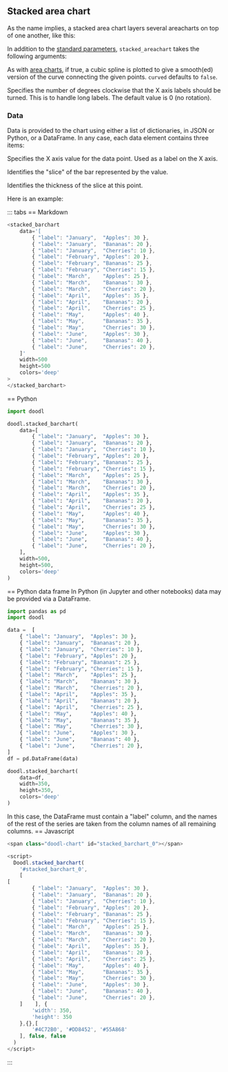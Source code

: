 ## Stacked area chart

As the name implies, a stacked area chart layers several areacharts on
top of one another, like this:

<span class="doodl-chart" id="chart_0"></span>

<Parameters>

In addition to the [standard parameters](/charts/intro#standard-parameters),
`stacked_areachart` takes the following arguments:

  <Parameter name="curve" type="Boolean">

As with [area charts](/charts/area-chart),
if true, a cubic spline is plotted to give a smooth(ed) version
of the curve connecting the given points. `curved` defaults to `false`.

  </Parameter>
  <Parameter name="x_label_angle" type="Number (degrees)">

Specifies the number of degrees clockwise that the X axis
labels should be turned. This is to handle long labels.
The default value is 0 (no rotation).

  </Parameter>

</Parameters>

### Data

Data is provided to the chart using either a list of dictionaries,
in JSON or Python, or a DataFrame. In any case, each data element
contains three items:

<Parameters no_header=true>

 <Parameter name="label" type="string">

 Specifies the X axis value for the data point. Used as a label
 on the X axis.

 </Parameter>

 <Parameter name="category" type="string">

 Identifies the "slice" of the bar represented by the value.

 </Parameter>

 <Parameter name="value" type="number">

 Identifies the thickness of the slice at this point.

 </Parameter>

</Parameters>

Here is an example: 

::: tabs
== Markdown
```javascript
<stacked_barchart
    data='[
        { "label": "January",  "Apples": 30 },
        { "label": "January",  "Bananas": 20 },
        { "label": "January",  "Cherries": 10 },
        { "label": "February", "Apples": 20 },
        { "label": "February", "Bananas": 25 },
        { "label": "February", "Cherries": 15 },
        { "label": "March",    "Apples": 25 },
        { "label": "March",    "Bananas": 30 },
        { "label": "March",    "Cherries": 20 },
        { "label": "April",    "Apples": 35 },
        { "label": "April",    "Bananas": 20 },
        { "label": "April",    "Cherries": 25 },
        { "label": "May",      "Apples": 40 },
        { "label": "May",      "Bananas": 35 },
        { "label": "May",      "Cherries": 30 },
        { "label": "June",     "Apples": 30 },
        { "label": "June",     "Bananas": 40 },
        { "label": "June",     "Cherries": 20 },
    ]'
    width=500
    height=500
    colors='deep'
>
</stacked_barchart>
```
== Python
```python
import doodl

doodl.stacked_barchart(
    data=[
        { "label": "January",  "Apples": 30 },
        { "label": "January",  "Bananas": 20 },
        { "label": "January",  "Cherries": 10 },
        { "label": "February", "Apples": 20 },
        { "label": "February", "Bananas": 25 },
        { "label": "February", "Cherries": 15 },
        { "label": "March",    "Apples": 25 },
        { "label": "March",    "Bananas": 30 },
        { "label": "March",    "Cherries": 20 },
        { "label": "April",    "Apples": 35 },
        { "label": "April",    "Bananas": 20 },
        { "label": "April",    "Cherries": 25 },
        { "label": "May",      "Apples": 40 },
        { "label": "May",      "Bananas": 35 },
        { "label": "May",      "Cherries": 30 },
        { "label": "June",     "Apples": 30 },
        { "label": "June",     "Bananas": 40 },
        { "label": "June",     "Cherries": 20 },
    ],
    width=500,
    height=500,
    colors='deep'
)
```
== Python data frame
In Python (in Jupyter and other notebooks) data may be provided via a DataFrame.

```python
import pandas as pd
import doodl

data =  [
    { "label": "January",  "Apples": 30 },
    { "label": "January",  "Bananas": 20 },
    { "label": "January",  "Cherries": 10 },
    { "label": "February", "Apples": 20 },
    { "label": "February", "Bananas": 25 },
    { "label": "February", "Cherries": 15 },
    { "label": "March",    "Apples": 25 },
    { "label": "March",    "Bananas": 30 },
    { "label": "March",    "Cherries": 20 },
    { "label": "April",    "Apples": 35 },
    { "label": "April",    "Bananas": 20 },
    { "label": "April",    "Cherries": 25 },
    { "label": "May",      "Apples": 40 },
    { "label": "May",      "Bananas": 35 },
    { "label": "May",      "Cherries": 30 },
    { "label": "June",     "Apples": 30 },
    { "label": "June",     "Bananas": 40 },
    { "label": "June",     "Cherries": 20 },
]
df = pd.DataFrame(data)

doodl.stacked_barchart(
    data=df,
    width=350,
    height=350,
    colors='deep'
)
```

In this case, the DataFrame must contain a "label" column, and the
names of the rest of the series are taken from the column names of all
remaining columns.
== Javascript
```javascript
<span class="doodl-chart" id="stacked_barchart_0"></span>

<script>
  Doodl.stacked_barchart(
    '#stacked_barchart_0',
    [
[
        { "label": "January",  "Apples": 30 },
        { "label": "January",  "Bananas": 20 },
        { "label": "January",  "Cherries": 10 },
        { "label": "February", "Apples": 20 },
        { "label": "February", "Bananas": 25 },
        { "label": "February", "Cherries": 15 },
        { "label": "March",    "Apples": 25 },
        { "label": "March",    "Bananas": 30 },
        { "label": "March",    "Cherries": 20 },
        { "label": "April",    "Apples": 35 },
        { "label": "April",    "Bananas": 20 },
        { "label": "April",    "Cherries": 25 },
        { "label": "May",      "Apples": 40 },
        { "label": "May",      "Bananas": 35 },
        { "label": "May",      "Cherries": 30 },
        { "label": "June",     "Apples": 30 },
        { "label": "June",     "Bananas": 40 },
        { "label": "June",     "Cherries": 20 },
    ]    ], {
        'width': 350,
        'height': 350
    },{},[
        '#4C72B0', '#DD8452', '#55A868'
    ], false, false
  )
</script>
```
:::


<script>
 setTimeout(() => {
  Promise.resolve().then(() => {
    Doodl.stacked_areachart('#chart_0', [
        { "label": "January",  "Apples": 30 },
        { "label": "January",  "Bananas": 20 },
        { "label": "January",  "Cherries": 10 },
        { "label": "February", "Apples": 20 },
        { "label": "February", "Bananas": 25 },
        { "label": "February", "Cherries": 15 },
        { "label": "March",    "Apples": 25 },
        { "label": "March",    "Bananas": 30 },
        { "label": "March",    "Cherries": 20 },
        { "label": "April",    "Apples": 35 },
        { "label": "April",    "Bananas": 20 },
        { "label": "April",    "Cherries": 25 },
        { "label": "May",      "Apples": 40 },
        { "label": "May",      "Bananas": 35 },
        { "label": "May",      "Cherries": 30 },
        { "label": "June",     "Apples": 30 },
        { "label": "June",     "Bananas": 40 },
        { "label": "June",     "Cherries": 20 }
    ],
    {"width":500,"height":500},
    {},
    [
        '#A1C9F4', '#FFB482', '#8DE5A1', '#FF9F9B', '#D0BBFF',
        '#DEBB9B', '#FAB0E4', '#CFCFCF', '#FFFEA3', '#B9F2F0'
    ],
    false,
    0
  );
  }
)
}, 1000);

</script>
